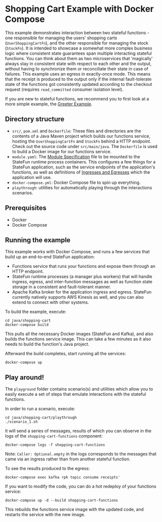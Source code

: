 # Shopping Cart Example with Docker Compose

This example demonstrates interaction between two stateful functions - one responsible for managing the users' shopping carts (`UserShoppingCartFn`), and the other responsible for managing the stock (`StockFn`). It is intended to showcase a somewhat more complex business logic where consistent state guarantees span multiple interacting stateful functions. You can think about them as two microservices that 'magically' always stay in consistent state with respect to each other and the output, without having to synchronize them or reconciliate their state in case of failures. This example uses an egress in exactly-once mode. This means that the receipt is produced to the output only if the internal fault-tolerate state of the functions got consistently updated according to the checkout request (requires `read_committed` consumer isolation level).  

If you are new to stateful functions, we recommend you to first look at a more simple example, the [Greeter Example](../../flink-statefun-playground/java/greeter).

## Directory structure

- `src/`, `pom.xml` and `Dockerfile`: These files and directories are the contents of a Java Maven project which builds
  our functions service, hosting the `UserShoppingCartFn` and `StockFn` behind a HTTP endpoint. Check out the source code under
  `src/main/java`. The `Dockerfile` is used to build a Docker image for our functions service.
- `module.yaml`: The [Module Specification](https://ci.apache.org/projects/flink/flink-statefun-docs-release-3.2/docs/deployment/module/) file to be mounted to the StateFun runtime process containers. This
  configures a few things for a StateFun application, such as the service endpoints of the application's functions, as
  well as definitions of [Ingresses and Egresses](https://ci.apache.org/projects/flink/flink-statefun-docs-release-3.2/docs/io-module/overview/) which the application will use.
- `docker-compose.yml`: Docker Compose file to spin up everything.
- `playthrough`: utilities for automatically playing through the interactions scenarios.

## Prerequisites

- Docker
- Docker Compose

## Running the example

This example works with Docker Compose, and runs a few services that build up an end-to-end StateFun application:
- Functions service that runs your functions and expose them through an HTTP endpoint.
- StateFun runtime processes (a manager plus workers) that will handle ingress, egress, and inter-function messages as
  well as function state storage in a consistent and fault-tolerant manner.
- Apache Kafka broker for the application ingress and egress. StateFun currently natively supports AWS Kinesis as well,
  and you can also extend to connect with other systems.

To build the example, execute:

```
cd java/shopping-cart
docker-compose build
```

This pulls all the necessary Docker images (StateFun and Kafka), and also builds the functions service image. This can
take a few minutes as it also needs to build the function's Java project.

Afterward the build completes, start running all the services:

```
docker-compose up
```

## Play around!

The `playground` folder contains scenario(s) and utilities which allow you to easily execute a set of steps that emulate interactions with the stateful functions.

In order to run a scenario, execute:
```
cd java/shopping-cart/playthrough
./scenario_1.sh
```

It will send a series of messages, results of which you can observe in the logs of the `shopping-cart-functions` component:
```
docker-compose logs -f shopping-cart-functions
```
Note: `Caller: Optional.empty` in the logs corresponds to the messages that came via an ingress rather than from another stateful function.

To see the results produced to the egress:
```
docker-compose exec kafka rpk topic consume receipts'
```

If you want to modify the code, you can do a hot redeploy of your functions service:
```
docker-compose up -d --build shopping-cart-functions
```
This rebuilds the functions service image with the updated code, and restarts the service with the new image.
